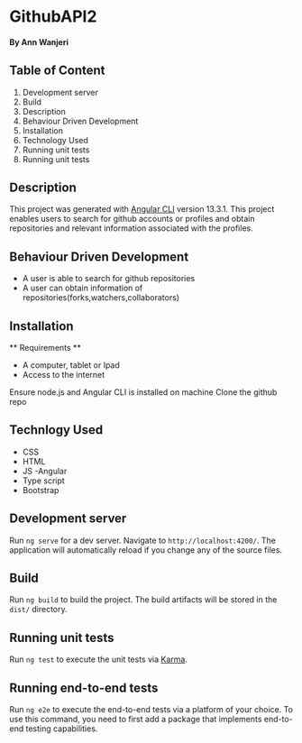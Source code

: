 # GithubAPI2

#### By Ann Wanjeri

<!-- <img width="1440" alt="Screenshot 2022-04-19 at 08 43 07" src="https://user-images.githubusercontent.com/36597096/163942582-46db3b2e-f561-4cf9-865c-58b88419e3ad.png"> -->

## Table of Content

1. Development server
2. Build
3. Description
4. Behaviour Driven Development
5. Installation
6. Technology Used
7. Running unit tests
8. Running unit tests

## Description

This project was generated with [Angular CLI](https://github.com/angular/angular-cli) version 13.3.1. This project enables users to search for github accounts or profiles and obtain repositories and relevant information associated with the profiles.

## Behaviour Driven Development

- A user is able to search for github repositories
- A user can obtain information of repositories(forks,watchers,collaborators)

## Installation

** Requirements **

- A computer, tablet or Ipad
- Access to the internet

Ensure node.js and Angular CLI is installed on machine
Clone the github repo

## Technlogy Used

- CSS
- HTML
- JS
  -Angular
- Type script
- Bootstrap

## Development server

Run `ng serve` for a dev server. Navigate to `http://localhost:4200/`. The application will automatically reload if you change any of the source files.

## Build

Run `ng build` to build the project. The build artifacts will be stored in the `dist/` directory.

## Running unit tests

Run `ng test` to execute the unit tests via [Karma](https://karma-runner.github.io).

## Running end-to-end tests

Run `ng e2e` to execute the end-to-end tests via a platform of your choice. To use this command, you need to first add a package that implements end-to-end testing capabilities.
